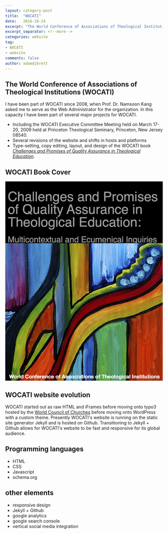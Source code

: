 ```yaml
---
layout: category-post
title:  "WOCATI"
date:   2016-10-24
excerpt: "The World Conference of Associations of Theological Institutions (WOCATI) serves as a support network for global theological education."
excerpt_separator: <!--more-->
categories: website
tag:
- WOCATI
- website
comments: false
author: adamdjbrett
---
```


## The World Conference of Associations of Theological Institutions (WOCATI)

I have been part of WOCATI since 2008, when Prof. Dr. Namsoon Kang asked me to serve as the Web Administrator for the organization.
In this capacity I have been part of several major projects for WOCATI.

* Including the WOCATI Executive Committee Meeting held on March 17-20, 2009 held at Princeton Theological Seminary, Princeton, New Jersey 08540.
* Several revisions of the website and shifts in hosts and platforms  
* Type-setting, copy editing, layout, and design of the WOCATI book [_Challenges and Promises of Quality Assurance in Theological Education_](https:///wocati.org/work/challenges-promises-quality-assurance-theological-education/).
<!--more-->

## WOCATI Book Cover
![WOCAT Book Cover](/assets/img/misc/wocati-cover.jpg "WOCATI Book Cover")

## WOCATI website evolution
WOCATI started out as raw HTML and iFrames before moving onto typo3 hosted by the [World Council of Churches](https:///oikoumene.org) before moving onto WordPress with a custom theme. Presently WOCATI's website is running on the static site generator Jekyll and is hosted on Github. Transitioning to Jekyll + Github allows for WOCATI's website to be fast and responsive for its global audience.


## Programming languages
* HTML
* CSS
* Javascript
* schema.org

## other elements
* responsive design
* Jekyll + Github
* google analytics
* google search console
* vertical social media integration
